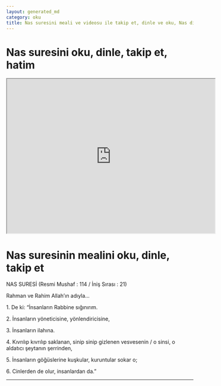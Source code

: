 ```yaml
---
layout: generated_md
category: oku
title: Nas suresini meali ve videosu ile takip et, dinle ve oku, Nas dinle, Nas meali, hatim dinle, hatim yap.
---
```


<div class="container">
  <div class="row">
    <div class="col-lg-12">
      <h1>Nas suresini oku, dinle, takip et, hatim</h1>
      <div class="div-youtube-embed">
        <iframe width="560" height="415" src="https://www.youtube.com/embed/">frameborder="0" allowfullscreen></iframe>
      </div>
    </div>
  </div>

  <div class="row">
    <div class="col-lg-12">
      <h1>Nas suresinin mealini oku, dinle, takip et</h1>
      <div><p></p><p></p><p>NAS SURESİ (Resmi Mushaf : 114 / İniş Sırası : 21)</p><p>Rahman ve Rahim Allah’ın adıyla…</p><p></p><p></p><p>1. De ki: “İnsanların Rabbine sığınırım.</p><p></p><p></p><p>2. İnsanların yöneticisine, yönlendiricisine,</p><p></p><p></p><p>3. İnsanların ilahına.</p><p></p><p></p><p>4. Kıvrılıp kıvrılıp saklanan, sinip sinip gizlenen vesvesenin / o sinsi, o aldatıcı şeytanın şerrinden,</p><p></p><p></p><p>5. İnsanların göğüslerine kuşkular, kuruntular sokar o;</p><p></p><p></p><p>6. Cinlerden de olur, insanlardan da.”</p></div>
    </div>
  </div>
</div>
<hr />